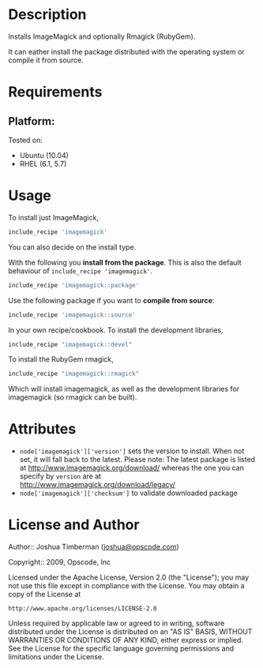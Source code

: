 Description
===========

Installs ImageMagick and optionally Rmagick (RubyGem).

It can eather install the package distributed with the operating system or compile it from source.

Requirements
============

## Platform:

Tested on:

* Ubuntu (10.04)
* RHEL (6.1, 5.7)

Usage
=====

To install just ImageMagick,

```ruby
include_recipe 'imagemagick'
```

You can also decide on the install type.

With the following you **install from the package**.
This is also the default behaviour of `include_recipe 'imagemagick'`.

```ruby
include_recipe 'imagemagick::package'
```

Use the following package if you want to **compile from source**:

```ruby
include_recipe 'imagemagick::source'
```

In your own recipe/cookbook. To install the development libraries,

```ruby
include_recipe "imagemagick::devel"
```

To install the RubyGem rmagick,

```ruby
include_recipe "imagemagick::rmagick"
```

Which will install imagemagick, as well as the development libraries for imagemagick (so rmagick can be built).

Attributes
==========

* `node['imagemagick']['version']` sets the version to install.
  When not set, it will fall back to the latest.
  Please note: The latest package is listed at http://www.imagemagick.org/download/ whereas the one you can specify by `version` are at http://www.imagemagick.org/download/legacy/
* `node['imagemagick']['checksum']` to validate downloaded package

License and Author
==================

Author:: Joshua Timberman (<joshua@opscode.com>)

Copyright:: 2009, Opscode, Inc

Licensed under the Apache License, Version 2.0 (the "License");
you may not use this file except in compliance with the License.
You may obtain a copy of the License at

    http://www.apache.org/licenses/LICENSE-2.0

Unless required by applicable law or agreed to in writing, software
distributed under the License is distributed on an "AS IS" BASIS,
WITHOUT WARRANTIES OR CONDITIONS OF ANY KIND, either express or implied.
See the License for the specific language governing permissions and
limitations under the License.

